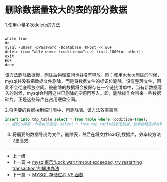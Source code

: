 # 删除数据量较大的表的部分数据

1.使用小量多次delete的方法
```shell

while true
do
mysql -uUser -pPassword -Ddatabase -hHost << EOF
delete from Table where (codition==True) limit 1000(or other);
exit
EOF
done

```
该方法删除数据慢，删除后物理空间也并没有释放，附：使用delete删除的时候，mysql并没有把数据文件删除，而是将数据文件的标识位删除，没有整理文件，因此不会彻底释放空间。被删除的数据将会被保存在一个链接清单中，当有新数据写入的时候，mysql会利用这些已删除的空间再写入。即，删除操作会带来一些数据碎片，正是这些碎片在占用硬盘空间。

2.将需要的数据抽到临时表中，再删除表。该方法效率较高
```sql
insert into tmp_table select * from Table where (codition=True);
-- 遇到的问题：命令执行完后，select * from tmp_table结果无数据，查看物理空间发现有几个G的数据，可能是数据量太大造成insert失败，考虑select数据量分小一点。
```

3. 将需要的数据导出为文件，删除表，然后在将文件load到数据库，效率较方法2更高效

---
- [上一级](README.md)
- 上一篇 -> [mysql提示“Lock wait timeout exceeded; try restarting transaction”的解决办法](Lock_wait_timeout_exceeded.md)
- 下一篇 -> [MYSQL 存储过程 VS 函数](procedureVSFunction.md)
